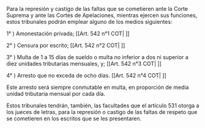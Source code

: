 Para la represión y castigo de las faltas que se cometieren ante la Corte Suprema y ante las Cortes de Apelaciones, mientras ejercen sus funciones, estos tribunales podrán emplear alguno de los medios siguientes:

1° ) Amonestación privada; [[Art. 542 n°1 COT| ]]

2° ) Censura por escrito; [[Art. 542 n°2 COT| ]]

3° ) Multa de 1 a 15 días de sueldo o multa no inferior a dos ni superior a diez unidades tributarias mensuales, y; [[Art. 542 n°3 COT| ]]

4° ) Arresto que no exceda de ocho días. [[Art. 542 n°4 COT| ]]

Este arresto será siempre conmutable en multa, en proporción de media unidad tributaria mensual por cada día.

Estos tribunales tendrán, también, las facultades que el artículo 531 otorga a los jueces de letras, para la represión o castigo de las faltas de respeto que se cometieren en los escritos que se les presentaren.